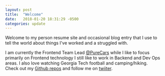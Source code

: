 ```yaml
---
layout: post
title:  "Welcome"
date:   2018-01-20 18:31:29 -0500
categories: update
---
```

Welcome to my person resume site and occasional blog entry that I use to tell the world about things I've
worked and a struggled with.

I am currently the Frontend Team Lead [@PureCars][purecars-org] while I like to focus primarily on Frontend technology I still like to work in Backend and Dev Ops areas. I also love watching Georgia Tech football and camping/hiking. Check out my [Github repos][craigmr-repos] and follow me on [twiiter][craigmr-twitter].

[craigmr-repos]: https://github.com/craigmr?tab=repositories
[craigmr-twitter]: https://twitter.com/_craigmr
[purecars-org]:   https://github.com/PureCars
